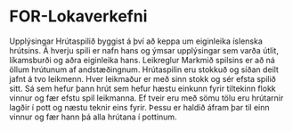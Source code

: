 # FOR-Lokaverkefni
Upplýsingar
Hrútaspilið byggist á því að keppa um eiginleika íslenska hrútsins. Á hverju spili er nafn hans og ýmsar upplýsingar sem varða útlit, líkamsburði og aðra eiginleika hans.
Leikreglur
Markmið spilsins er að ná öllum hrútunum af andstæðingnum.
Hrútaspilin eru stokkuð og síðan deilt jafnt á tvo leikmenn. Hver leikmaður er með sinn stokk og sér efsta spilið sitt. Sá sem hefur þann hrút sem hefur hæstu einkunn fyrir tiltekinn flokk vinnur og fær efstu spil leikmanna. Ef tveir eru með sömu tölu eru hrútarnir lagðir í pott og næstu teknir eins fyrir. Þessu er haldið áfram þar til einn vinnur og fær hann þá alla hrútana í pottinum. 
